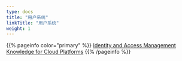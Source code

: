 ```yaml
---
type: docs
title: "用户系统"
linkTitle: "用户系统"
weight: 1
---
```


{{% pageinfo color="primary" %}}
[Identity and Access Management Knowledge for Cloud Platforms](https://github.com/kdeldycke/awesome-iam)
{{% /pageinfo %}}
